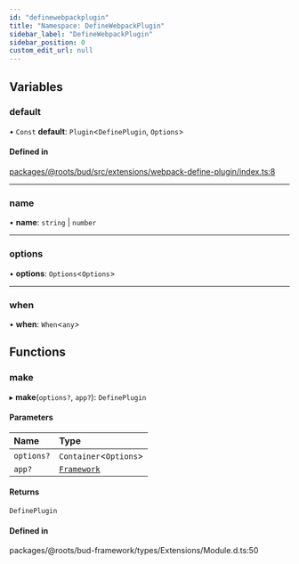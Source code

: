 ```yaml
---
id: "definewebpackplugin"
title: "Namespace: DefineWebpackPlugin"
sidebar_label: "DefineWebpackPlugin"
sidebar_position: 0
custom_edit_url: null
---
```


## Variables

### default

• `Const` **default**: `Plugin`<`DefinePlugin`, `Options`\>

#### Defined in

[packages/@roots/bud/src/extensions/webpack-define-plugin/index.ts:8](https://github.com/roots/bud/blob/7200ac65/packages/@roots/bud/src/extensions/webpack-define-plugin/index.ts#L8)

___

### name

• **name**: `string` \| `number`

___

### options

• **options**: `Options`<`Options`\>

___

### when

• **when**: `When`<`any`\>

## Functions

### make

▸ **make**(`options?`, `app?`): `DefinePlugin`

#### Parameters

| Name | Type |
| :------ | :------ |
| `options?` | `Container`<`Options`\> |
| `app?` | [`Framework`](../classes/framework.md) |

#### Returns

`DefinePlugin`

#### Defined in

packages/@roots/bud-framework/types/Extensions/Module.d.ts:50
